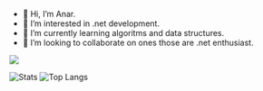 - 👋 Hi, I’m Anar.
- 👀 I’m interested in .net development.
- 🌱 I’m currently learning algoritms and data structures.
- 💞️ I’m looking to collaborate on ones those are .net enthusiast.
<!--- 📫 How to reach me ...


anarahmadov/anarahmadov is a ✨ special ✨ repository because its `README.md` (this file) appears on your GitHub profile.
You can click the Preview link to take a look at your changes.
--->

![](https://komarev.com/ghpvc/?username=anarahmadov&color=blue&abbreviated=true)

![Stats](https://github-readme-stats.vercel.app/api/top-langs/?username=anarahmadov&theme=radical)
![Top Langs](https://github-readme-stats.vercel.app/api?username=anarahmadov&show_icons=true&theme=radical)
